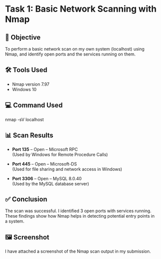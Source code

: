 # Task 1: Basic Network Scanning with Nmap

## 🎯 Objective
To perform a basic network scan on my own system (localhost) using Nmap, and identify open ports and the services running on them.

## 🛠 Tools Used
- Nmap version 7.97
- Windows 10

## 💻 Command Used
  nmap -sV localhost


## 📊 Scan Results

- **Port 135** – Open – Microsoft RPC  
  (Used by Windows for Remote Procedure Calls)

- **Port 445** – Open – Microsoft-DS  
  (Used for file sharing and network access in Windows)

- **Port 3306** – Open – MySQL 8.0.40  
  (Used by the MySQL database server)

## ✅ Conclusion
The scan was successful. I identified 3 open ports with services running. These findings show how Nmap helps in detecting potential entry points in a system.

## 🖼 Screenshot
I have attached a screenshot of the Nmap scan output in my submission.
